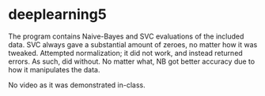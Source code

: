 # deeplearning5
The program contains Naive-Bayes and SVC evaluations of the included data. SVC always gave a substantial amount of zeroes, no matter how it was tweaked. Attempted normalization; it did not work, and instead returned errors. As such, did without. No matter what, NB got better accuracy due to how it manipulates the data.

No video as it was demonstrated in-class.
